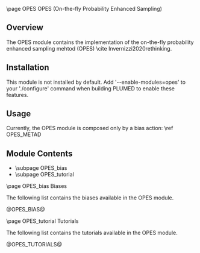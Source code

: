 \page OPES OPES (On-the-fly Probability Enhanced Sampling)

<!-- 
description: On-the-fly Probability Enhanced Sampling (OPES)
authors: Michele Invernizzi
reference: \cite Invernizzi2020rethinking
-->

## Overview

The OPES module contains the implementation of the on-the-fly probability enhanced sampling mehtod (OPES) \cite Invernizzi2020rethinking.

## Installation 
This module is not installed by default. Add '\-\-enable-modules=opes' to your './configure' command when building PLUMED to enable these features.

## Usage
Currently, the OPES module is composed only by a bias action: \ref OPES_METAD

## Module Contents
- \subpage OPES_bias
- \subpage OPES_tutorial

\page OPES_bias Biases

The following list contains the biases available in the OPES module.

@OPES_BIAS@

\page OPES_tutorial Tutorials

The following list contains the tutorials available in the OPES module.

@OPES_TUTORIALS@

